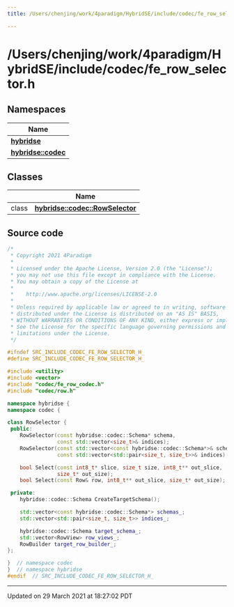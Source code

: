 ```yaml
---
title: /Users/chenjing/work/4paradigm/HybridSE/include/codec/fe_row_selector.h

---
```

# /Users/chenjing/work/4paradigm/HybridSE/include/codec/fe_row_selector.h

## Namespaces

| Name           |
| -------------- |
| **[hybridse](/hybridse/usage/api/c++/Namespaces/namespacehybridse.md)**  |
| **[hybridse::codec](/hybridse/usage/api/c++/Namespaces/namespacehybridse_1_1codec.md)**  |

## Classes

|                | Name           |
| -------------- | -------------- |
| class | **[hybridse::codec::RowSelector](/hybridse/usage/api/c++/Classes/classhybridse_1_1codec_1_1_row_selector.md)**  |




## Source code

```cpp
/*
 * Copyright 2021 4Paradigm
 *
 * Licensed under the Apache License, Version 2.0 (the "License");
 * you may not use this file except in compliance with the License.
 * You may obtain a copy of the License at
 *
 *    http://www.apache.org/licenses/LICENSE-2.0
 *
 * Unless required by applicable law or agreed to in writing, software
 * distributed under the License is distributed on an "AS IS" BASIS,
 * WITHOUT WARRANTIES OR CONDITIONS OF ANY KIND, either express or implied.
 * See the License for the specific language governing permissions and
 * limitations under the License.
 */

#ifndef SRC_INCLUDE_CODEC_FE_ROW_SELECTOR_H_
#define SRC_INCLUDE_CODEC_FE_ROW_SELECTOR_H_

#include <utility>
#include <vector>
#include "codec/fe_row_codec.h"
#include "codec/row.h"

namespace hybridse {
namespace codec {

class RowSelector {
 public:
    RowSelector(const hybridse::codec::Schema* schema,
                const std::vector<size_t>& indices);
    RowSelector(const std::vector<const hybridse::codec::Schema*>& schemas,
                const std::vector<std::pair<size_t, size_t>>& indices);

    bool Select(const int8_t* slice, size_t size, int8_t** out_slice,
                size_t* out_size);
    bool Select(const Row& row, int8_t** out_slice, size_t* out_size);

 private:
    hybridse::codec::Schema CreateTargetSchema();

    std::vector<const hybridse::codec::Schema*> schemas_;
    std::vector<std::pair<size_t, size_t>> indices_;

    hybridse::codec::Schema target_schema_;
    std::vector<RowView> row_views_;
    RowBuilder target_row_builder_;
};

}  // namespace codec
}  // namespace hybridse
#endif  // SRC_INCLUDE_CODEC_FE_ROW_SELECTOR_H_
```


-------------------------------

Updated on 29 March 2021 at 18:27:02 PDT
